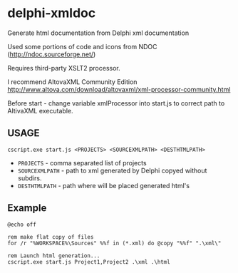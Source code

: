 delphi-xmldoc
=============

Generate html documentation from Delphi xml documentation

Used some portions of code and icons from NDOC (http://ndoc.sourceforge.net/)

Requires third-party XSLT2 processor.

I recommend AltovaXML Community Edition
http://www.altova.com/download/altovaxml/xml-processor-community.html

Before start - change variable xmlProcessor into start.js to correct path to AltivaXML executable.

## USAGE

    cscript.exe start.js <PROJECTS> <SOURCEXMLPATH> <DESTHTMLPATH>

* `PROJECTS` - comma separated list of projects
* `SOURCEXMLPATH` - path to xml generated by Delphi copyed without subdirs. 
* `DESTHTMLPATH` - path where will be placed generated html's

## Example

    @echo off
    
    rem make flat copy of files
    for /r "%WORKSPACE%\Sources" %%f in (*.xml) do @copy "%%f" ".\xml\"
    
    rem Launch html generation...
    cscript.exe start.js Project1,Project2 .\xml .\html


